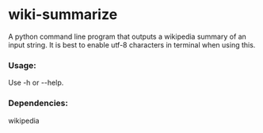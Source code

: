 # wiki-summarize
A python command line program that outputs a wikipedia summary of an input string.
It is best to enable utf-8 characters in terminal when using this.

### Usage:
Use -h or --help.

### Dependencies:
wikipedia
